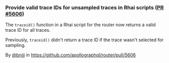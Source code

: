 ### Provide valid trace IDs for unsampled traces in Rhai scripts  ([PR #5606](https://github.com/apollographql/router/pull/5606))

The `traceid()` function in a Rhai script for the router now returns a valid trace ID for all traces. 

Previously, `traceid()` didn't return a trace ID if the trace wasn't selected for sampling.

By [@bnjjj](https://github.com/bnjjj) in https://github.com/apollographql/router/pull/5606